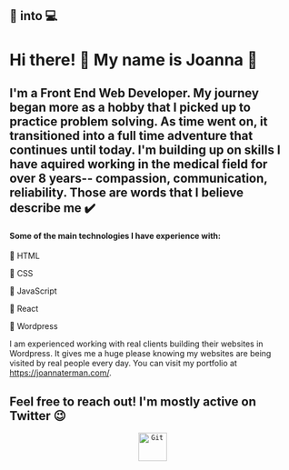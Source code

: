 ## 🏥 into 💻

# Hi there! 👋 My name is Joanna 🌸

## I'm a Front End Web Developer. My journey began more as a hobby that I picked up to practice problem solving. As time went on, it transitioned into a full time adventure that continues until today. I'm building up on skills I have aquired working in the medical field for over 8 years-- compassion, communication, reliability. Those are words that I believe describe me ✔️ 

#### Some of the main technologies I have experience with:

🌸 HTML

🌸 CSS

🌸 JavaScript

🌸 React

🌸 Wordpress

I am experienced working with real clients building their websites in Wordpress. It gives me a huge please knowing my websites are being visited by real people every day. You can visit my portfolio at https://joannaterman.com/.

## Feel free to reach out! I'm mostly active on Twitter 😉 

<div align="center">
	<code><img height="50" src="https://user-images.githubusercontent.com/25181517/117364277-fc4eb280-aebd-11eb-8769-a3583c6a2037.png" alt="Git" title="Git" /></code>
</div>
